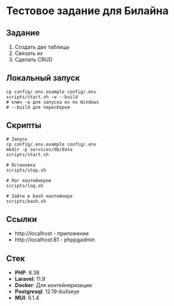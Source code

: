 # Тестовое задание для Билайна

## Задание

1. Создать две таблицы
2. Связать их
3. Сделать CRUD

## Локальный запуск
```shell
cp config/.env.example config/.env
scripts/start.sh -w --build
# ключ -w для запуска из по Windows
# --build для пересборки
```

## Скрипты
```shell
# Запуск
cp config/.env.example config/.env
mkdir -p services/db/data
scripts/start.sh
```
```shell
# Остановка
scripts/stop.sh
```
```shell
# Лог контейнеров
scripts/log.sh
```
```shell
# Зайти в bash контейнера
scripts/bash.sh
```

## Ссылки
- http://localhost - приложение
- http://localhost:81 - phppgadmin

## Стек

- **PHP**: 8.38
- **Laravel**: 11.9
- **Docker**: Для контейнеризации
- **Postgresql**: 12.19-bullseye
- **MUI**: 6.1.4